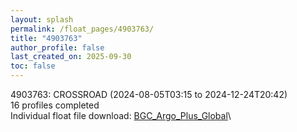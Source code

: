 ```yaml
---
layout: splash
permalink: /float_pages/4903763/
title: "4903763"
author_profile: false
last_created_on: 2025-09-30
toc: false
---
```

 
4903763: CROSSROAD (2024-08-05T03:15 to 2024-12-24T20:42)\
16 profiles completed\
Individual float file download: [BGC_Argo_Plus_Global](https://ftp.soest.hawaii.edu/bgc_argo_plus/Individual_Floats/outliers_removed/4903763_Sprof_processed.nc)\
